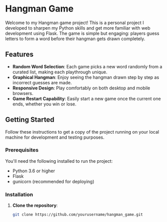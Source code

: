 # Hangman Game

Welcome to my Hangman game project! This is a personal project I developed to sharpen my Python skills and get more familiar with web development using Flask. The game is simple but engaging: players guess letters to form a word before their hangman gets drawn completely.

## Features

- **Random Word Selection**: Each game picks a new word randomly from a curated list, making each playthrough unique.
- **Graphical Hangman**: Enjoy seeing the hangman drawn step by step as incorrect guesses are made.
- **Responsive Design**: Play comfortably on both desktop and mobile browsers.
- **Game Restart Capability**: Easily start a new game once the current one ends, whether you win or lose.

## Getting Started

Follow these instructions to get a copy of the project running on your local machine for development and testing purposes.

### Prerequisites

You'll need the following installed to run the project:

- Python 3.6 or higher
- Flask
- gunicorn (recommended for deploying)

### Installation

1. **Clone the repository**:
   ```bash
   git clone https://github.com/yourusername/hangman_game.git

